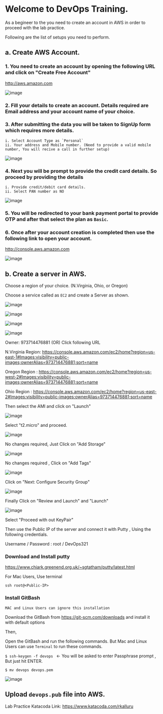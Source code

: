 # Welcome to DevOps Training.

As a begineer to the you need to create an account in AWS in order to proceed with the lab practice.

Following are the list of setups you need to perform.

## a. Create AWS Account.

### 1. You need to create an account by opening the following URL and click on "Create Free Account"

http://aws.amazon.com

![image](/uploads/353c75f031be740998c99f4bf8ff35ba/image.png)

### 2. Fill your details to create an account. Details required are Email address and your account name of your choice.

### 3. After submitting the data you will be taken to SignUp form which requires more details.
    i. Select Account Type as `Personal`
    ii. Your address and Mobile number. (Need to provide a valid mobile number, You will recive a call in further setup)

![image](/uploads/89b7267d579b2ec48737d64e649d93df/image.png)

### 4. Next you will be prompt to provide the credit card details. So proceed by providing the details
    i. Provide credit/debit card details.
    ii. Select PAN number as NO
    

![image](/uploads/62357c0caee93712d7974dc0620f6b58/image.png)

### 5. You will be redirected to your bank payment portal to provide OTP and after that select the plan as `Basic`.

### 6. Once after your account creation is completed then use the following link to open your account.

http://console.aws.amazon.com

![image](/uploads/2569bb7a610e1fd49afd54b37de5f74d/image.png)


## b. Create a server in AWS.

Choose a region of your choice. (N.Virginia, Ohio, or Oregon)

Choose a service called as `EC2` and create a Server as shown.


![image](/uploads/5ce968e9c22a29685b018392b5c85734/image.png)

![image](/uploads/720aa0db98061d10d69ee5d72adefa7d/image.png)

![image](/uploads/96da52f3964dfd8b4490203dc8ca8ebc/image.png)

![image](/uploads/57e780c32ccfe6a2f82be0e7fc5c9153/image.png)

Owner: 973714476881   (OR) Click following URL 

N.Virginia Region: https://console.aws.amazon.com/ec2/home?region=us-east-1#Images:visibility=public-images;ownerAlias=973714476881;sort=name

Oregon Region : https://console.aws.amazon.com/ec2/home?region=us-west-2#Images:visibility=public-images;ownerAlias=973714476881;sort=name

Ohio Region : https://console.aws.amazon.com/ec2/home?region=us-east-2#Images:visibility=public-images;ownerAlias=973714476881;sort=name

Then select the AMI and click on "Launch"

![image](/uploads/787b1d027563c36c6d410992c133ef16/image.png)

Select "t2.micro" and proceed.


![image](/uploads/2d0eba6bc61849ef571e3a80605b0987/image.png)

No changes required, Just Click on "Add Storage"

![image](/uploads/f9a5253ad363d875f3612c163b8cbb32/image.png)

No changes required , Click on "Add Tags"

![image](/uploads/8143f36d2bd5bd44798d80cfa102a0d7/image.png)

Click on "Next: Configure Security Group"


![image](/uploads/98e7dc4dfd194332f2ece954c263d27f/image.png)


Finally Click on "Review and Launch" and "Launch"

![image](/uploads/7c2fd2045593377289fbdc7156a0a8a8/image.png)

Select "Proceed with out KeyPair"

Then use the Public IP of the server and connect it with Putty , Using the following credentials.

Username / Password : root / DevOps321


### 

### Download and Install putty

https://www.chiark.greenend.org.uk/~sgtatham/putty/latest.html

For Mac Users, Use terminal

`ssh root@<Public-IP>`

### Install GitBash

`MAC and Linux Users can ignore this installation`

Download the GitBash from https://git-scm.com/downloads and install it with default options

Then,

Open the GitBash and run the following commands. But Mac and Linux Users can use `Terminal` to run these commands.

`$ ssh-keygen -f devops `   <- You will be asked to enter Passphrase prompt , But just hit ENTER.

`$ mv devops devops.pem `

![image](/uploads/cd693b51cc08df01d79745b1b4ab4607/image.png)

## Upload `devops.pub` file into AWS.


Lab Practice Katacoda Link: https://www.katacoda.com/rkalluru
